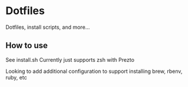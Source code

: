 # Dotfiles

Dotfiles, install scripts, and more...

## How to use

See install.sh
Currently just supports zsh with Prezto

Looking to add additional configuration to support installing
brew, rbenv, ruby, etc
